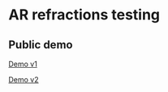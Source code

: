 # AR refractions testing

## Public demo

[Demo v1](https://i.imgur.com/sZ5UCIN.png)

[Demo v2](https://i.imgur.com/VCgxsfz.png)
